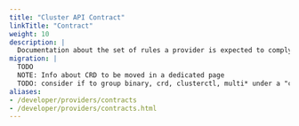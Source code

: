 ```yaml
---
title: "Cluster API Contract"
linkTitle: "Contract"
weight: 10
description: |
  Documentation about the set of rules a provider is expected to comply with in order to interact with Cluster API.
migration: |
  TODO
  NOTE: Info about CRD to be moved in a dedicated page
  TODO: consider if to group binary, crd, clusterctl, multi* under a "common rules" section
aliases:
- /developer/providers/contracts
- /developer/providers/contracts.html
---
```

